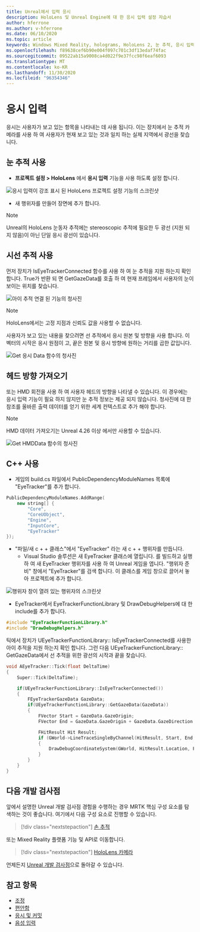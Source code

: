 ```yaml
---
title: Unreal에서 입력 응시
description: HoloLens 및 Unreal Engine에 대 한 응시 입력 설정 자습서
author: hferrone
ms.author: v-hferrone
ms.date: 06/10/2020
ms.topic: article
keywords: Windows Mixed Reality, holograms, HoloLens 2, 눈 추적, 응시 입력, 헤드 탑재 된 디스플레이, Unreal engine, 혼합 현실 헤드셋, windows Mixed Reality 헤드셋, 가상 현실 헤드셋
ms.openlocfilehash: f89638cef6b90e004f097c701c3df13edaf74fac
ms.sourcegitcommit: 09522ab15a9008ca4d022f9e37fcc98f6eaf6093
ms.translationtype: MT
ms.contentlocale: ko-KR
ms.lasthandoff: 11/30/2020
ms.locfileid: "96354346"
---
```

# <a name="gaze-input"></a>응시 입력

응시는 사용자가 보고 있는 항목을 나타내는 데 사용 됩니다.  이는 장치에서 눈 추적 카메라를 사용 하 여 사용자가 현재 보고 있는 것과 일치 하는 실제 지역에서 광선을 찾습니다.

## <a name="enabling-eye-tracking"></a>눈 추적 사용

- **프로젝트 설정 > HoloLens** 에서 **응시 입력** 기능을 사용 하도록 설정 합니다.

![응시 입력이 강조 표시 된 HoloLens 프로젝트 설정 기능의 스크린샷](images/unreal-gaze-img-01.png)

- 새 행위자를 만들어 장면에 추가 합니다.

> [!NOTE] 
> Unreal의 HoloLens 눈동자 추적에는 stereoscopic 추적에 필요한 두 광선 (지원 되지 않음)이 아닌 단일 응시 광선이 있습니다.

## <a name="using-eye-tracking"></a>시선 추적 사용

먼저 장치가 IsEyeTrackerConnected 함수를 사용 하 여 눈 추적을 지원 하는지 확인 합니다.  True가 반환 되 면 GetGazeData를 호출 하 여 현재 프레임에서 사용자의 눈이 보이는 위치를 찾습니다.

![아이 추적 연결 된 기능의 청사진](images/unreal-gaze-img-02.png)

> [!NOTE]
> HoloLens에서는 고정 지점과 신뢰도 값을 사용할 수 없습니다.

사용자가 보고 있는 내용을 찾으려면 선 추적에서 응시 원본 및 방향을 사용 합니다.  이 벡터의 시작은 응시 원점이 고, 끝은 원본 및 응시 방향에 원하는 거리를 곱한 값입니다.

![Get 응시 Data 함수의 청사진](images/unreal-gaze-img-03.png)

## <a name="getting-head-orientation"></a>헤드 방향 가져오기

또는 HMD 회전을 사용 하 여 사용자 헤드의 방향을 나타낼 수 있습니다.  이 경우에는 응시 입력 기능이 필요 하지 않지만 눈 추적 정보는 제공 되지 않습니다.  청사진에 대 한 참조를 올바른 출력 데이터를 얻기 위한 세계 컨텍스트로 추가 해야 합니다.

> [!NOTE]
> HMD 데이터 가져오기는 Unreal 4.26 이상 에서만 사용할 수 있습니다.

![Get HMDData 함수의 청사진](images/unreal-gaze-img-04.png)

## <a name="using-c"></a>C++ 사용 

- 게임의 build.cs 파일에서 PublicDependencyModuleNames 목록에 "EyeTracker"를 추가 합니다.

```cpp
PublicDependencyModuleNames.AddRange(
    new string[] {
        "Core",
        "CoreUObject",
        "Engine",
        "InputCore",
        "EyeTracker"
});
```

- "파일/새 c + + 클래스"에서 "EyeTracker" 라는 새 c + + 행위자를 만듭니다.
    - Visual Studio 솔루션은 새 EyeTracker 클래스에 열립니다. 를 빌드하고 실행 하 여 새 EyeTracker 행위자를 사용 하 여 Unreal 게임을 엽니다.  "행위자 준비" 창에서 "EyeTracker"를 검색 합니다.  이 클래스를 게임 창으로 끌어서 놓아 프로젝트에 추가 합니다.

![행위자 창이 열려 있는 행위자의 스크린샷](images/unreal-gaze-img-06.png)

- EyeTracker에서 EyeTrackerFunctionLibrary 및 DrawDebugHelpers에 대 한 include를 추가 합니다.

```cpp
#include "EyeTrackerFunctionLibrary.h"
#include "DrawDebugHelpers.h"
```

틱에서 장치가 UEyeTrackerFunctionLibrary:: IsEyeTrackerConnected를 사용한 아이 추적을 지원 하는지 확인 합니다.  그런 다음 UEyeTrackerFunctionLibrary:: GetGazeData에서 선 추적을 위한 광선의 시작과 끝을 찾습니다.

```cpp
void AEyeTracker::Tick(float DeltaTime)
{
    Super::Tick(DeltaTime);

    if(UEyeTrackerFunctionLibrary::IsEyeTrackerConnected())
    {
        FEyeTrackerGazeData GazeData;
        if(UEyeTrackerFunctionLibrary::GetGazeData(GazeData))
        {
            FVector Start = GazeData.GazeOrigin;
            FVector End = GazeData.GazeOrigin + GazeData.GazeDirection * 100;

            FHitResult Hit Result;
            if (GWorld->LineTraceSingleByChannel(HitResult, Start, End, ECollisionChannel::ECC_Visiblity))
            {
                DrawDebugCoordinateSystem(GWorld, HitResult.Location, FQuat::Identity.Rotator(), 10);
            }
        }
    }
}
```

## <a name="next-development-checkpoint"></a>다음 개발 검사점

앞에서 설명한 Unreal 개발 검사점 경험을 수행하는 경우 MRTK 핵심 구성 요소를 탐색하는 것이 좋습니다. 여기에서 다음 구성 요소로 진행할 수 있습니다. 

> [!div class="nextstepaction"]
> [손 추적](unreal-hand-tracking.md)

또는 Mixed Reality 플랫폼 기능 및 API로 이동합니다.

> [!div class="nextstepaction"]
> [HoloLens 카메라](unreal-hololens-camera.md)

언제든지 [Unreal 개발 검사점](unreal-development-overview.md#2-core-building-blocks)으로 돌아갈 수 있습니다.

## <a name="see-also"></a>참고 항목
* [조정](../../calibration.md)
* [편안함](../../design/comfort.md)
* [응시 및 커밋](../../design/gaze-and-commit.md)
* [음성 입력 ](../../out-of-scope/voice-design.md)

